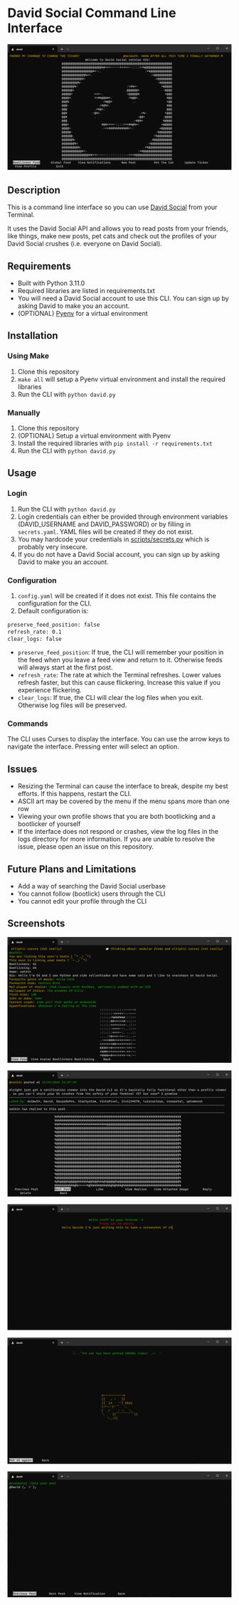 # David Social Command Line Interface

![David Social CLI homepage](https://github.com/Eatkin/david-social-cli/blob/master/screens/david_home.png?raw=true)

## Description
This is a command line interface so you can use [David Social](https://www.davidsocial.com) from your Terminal.

It uses the David Social API and allows you to read posts from your friends, like things, make new posts, pet cats and check out the profiles of your David Social crushes (i.e. everyone on David Social).

## Requirements
* Built with Python 3.11.0
* Required libraries are listed in requirements.txt
* You will need a David Social account to use this CLI. You can sign up by asking David to make you an account.
* (OPTIONAL) [Pyenv](https://github.com/pyenv/pyenv) for a virtual environment

## Installation
### Using Make
1. Clone this repository
2. `make all` will setup a Pyenv virtual environment and install the required libraries
3. Run the CLI with `python david.py`

### Manually
1. Clone this repository
2. (OPTIONAL) Setup a virtual environment with Pyenv
3. Install the required libraries with `pip install -r requirements.txt`
4. Run the CLI with `python david.py`

## Usage
### Login
1. Run the CLI with `python david.py`
2. Login credentials can either be provided through environment variables (DAVID_USERNAME and DAVID_PASSWORD) or by filling in `secrets.yaml`. YAML files will be created if they do not exist.
3. You may hardcode your credentials in [scripts/secrets.py](https://github.com/Eatkin/david-social-cli/blob/master/scripts/secrets.py) which is probably very insecure.
4. If you do not have a David Social account, you can sign up by asking David to make you an account.

### Configuration
1. `config.yaml` will be created if it does not exist. This file contains the configuration for the CLI.
2. Default configuration is:
```
preserve_feed_position: false
refresh_rate: 0.1
clear_logs: false
```
* `preserve_feed_position`: If true, the CLI will remember your position in the feed when you leave a feed view and return to it. Otherwise feeds will always start at the first post.
* `refresh_rate`: The rate at which the Terminal refreshes. Lower values refresh faster, but this can cause flickering. Increase this value if you experience flickering.
* `clear_logs`: If true, the CLI will clear the log files when you exit. Otherwise log files will be preserved.

### Commands
The CLI uses Curses to display the interface. You can use the arrow keys to navigate the interface. Pressing enter will select an option.

## Issues
* Resizing the Terminal can cause the interface to break, despite my best efforts. If this happens, restart the CLI.
* ASCII art may be covered by the menu if the menu spans more than one row
* Viewing your own profile shows that you are both bootlicking and a bootlicker of yourself
* If the interface does not respond or crashes, view the log files in the logs directory for more information. If you are unable to resolve the issue, please open an issue on this repository.

## Future Plans and Limitations
* Add a way of searching the David Social userbase
* You cannot follow (bootlick) users through the CLI
* You cannot edit your profile through the CLI

## Screenshots

![View Profile](https://github.com/Eatkin/david-social-cli/blob/master/screens/profile.png?raw=true)

![Feed viewer](https://github.com/Eatkin/david-social-cli/blob/master/screens/feed.png?raw=true)

![Write posts to your friends](https://github.com/Eatkin/david-social-cli/blob/master/screens/newpost.png?raw=true)

![Pet the David Social cat](https://github.com/Eatkin/david-social-cli/blob/master/screens/catpetting.png?raw=true)

![Check your notifications](https://github.com/Eatkin/david-social-cli/blob/master/screens/notifications.png?raw=true)
